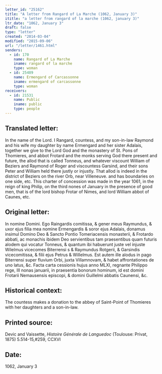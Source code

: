 ```yaml
---
letter_id: "25162"
title: "A letter from Rangard of La Marche (1062, January 3)"
ititle: "a letter from rangard of la marche (1062, january 3)"
ltr_date: "1062, January 3"
draft: false
type: "letter"
created: "2014-03-04"
modified: "2015-09-06"
url: "/letter/1461.html"
senders:
  - id: 170
    name: Rangard of La Marche
    iname: rangard of la marche
    type: woman
  - id: 25489
    name: Ermengard of Carcassonne
    iname: ermengard of carcassonne
    type: woman
receivers:
  - id: 21531
    name: Public
    iname: public
    type: people
---
```

<h2> Translated letter:</h2>In the name of the Lord.  I Rangard, countess, and my son-in-law Raymond and his wife my daughter by name Ermengard and her sister Adalais, together we give to the Lord God and the monastery of St. Pons of Thomieres, and abbot Frotard and the monks serving God there present and future, the allod that is called Tonneus, and whatever viscount William of Beziers and Raymond of Roger and viscountess Garsind, and their sons Peter and William held there justly or injustly.   That allod is indeed in the district of Beziers on the river Orb, near Villeneuve. and has boundaries on one side, etc.  This charter of concession was made in the year 1061, in the reign of king Philip, on the third nones of January in the presence of good men, that is of the lord bishop Frotar of Nimes, and lord William abbot of Caunes, etc.


<h2 class="mt-4"> Original letter:</h2>In nomine Domini.  Ego Raingardis comitissa, & gener meus Raymundus, & uxor ejus filia mea nomine Ermengardis & soror ejus Adalais, donamus insimul Domino Deo & Sancto Pontio Tomeriacensis monasterii, & Frotardo abbati, ac monachis ibidem Deo servientibus tam praesentibus quam futuris alodem qui vocatur Tonneus, & quantum ibi habuerunt juste vel injuste Wilelmus vicecomes Biterrensi s & Raymundus Rotgerii, & Garsindis vicecomitissa, & filii ejus Petrus & Willelmus.  Est autem ille alodus in pago Biterrensi super fluvium Orbi, juxta Villamnovam, & habet affrontationes de uno latus, &c.  Facta carta cessionis hujus anno MLXI, regnante Philippo rege, III nonas januarii, in praesentia bonorum hominum, id est domini Frotarii Nemausensis episcopi, & domini  Guillelmi abbatis Caunensi, &c.

<h2 class="mt-4"> Historical context:</h2>The countess makes a donation to the abbey of Saint-Point of Thomieres with her daughters and a son-in-law.
<h2 class="mt-4"> Printed source:</h2><p>Devic and Vaissette, <em>Histoire Générale de Languedoc</em> (Toulouse: Privat, 1875) 5.514-15,#259, CCXVI</p><h2 class="mt-4"> Date:</h2>1062, January 3